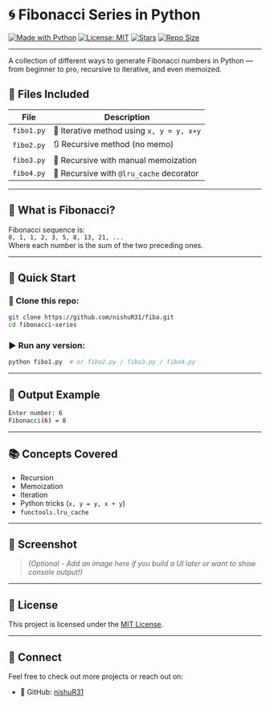 
# 🌀 Fibonacci Series in Python

[![Made with Python](https://img.shields.io/badge/Made%20with-Python-3776AB?style=for-the-badge&logo=python&logoColor=white)](https://www.python.org/)
[![License: MIT](https://img.shields.io/badge/License-MIT-white?style=for-the-badge)](LICENSE)
[![Stars](https://img.shields.io/github/stars/nishuR31/fibonacci-series?style=for-the-badge)](https://github.com/nishuR31/fibonacci-series/stargazers)
[![Repo Size](https://img.shields.io/github/repo-size/nishuR31/fibonacci-series?style=for-the-badge)](https://github.com/nishuR31/fibonacci-series)

---

A collection of different ways to generate Fibonacci numbers in Python — from beginner to pro, recursive to iterative, and even memoized.

## 📁 Files Included

| File      | Description                                |
|-----------|--------------------------------------------|
| `fibo1.py` | 🔁 Iterative method using `x, y = y, x+y` |
| `fibo2.py` | 🔃 Recursive method (no memo)              |
| `fibo3.py` | 🧠 Recursive with manual memoization       |
| `fibo4.py` | 🧰 Recursive with `@lru_cache` decorator    |

---

## 🧮 What is Fibonacci?

Fibonacci sequence is:  
`0, 1, 1, 2, 3, 5, 8, 13, 21, ...`  
Where each number is the sum of the two preceding ones.

---

## 🚀 Quick Start

### 🔄 Clone this repo:

```bash
git clone https://github.com/nishuR31/fiba.git
cd fibonacci-series
````

### ▶️ Run any version:

```bash
python fibo1.py  # or fibo2.py / fibo3.py / fibo4.py
```

---

## 🧠 Output Example

```bash
Enter number: 6
Fibonacci(6) = 8
```

---

## 📚 Concepts Covered

* Recursion
* Memoization
* Iteration
* Python tricks (`x, y = y, x + y`)
* `functools.lru_cache`

---

## 📸 Screenshot

> *(Optional - Add an image here if you build a UI later or want to show console output!)*

---

## 📝 License

This project is licensed under the [MIT License](LICENSE).

---

## 💬 Connect

Feel free to check out more projects or reach out on:

* 🔗 GitHub: [nishuR31](https://github.com/nishuR31)


